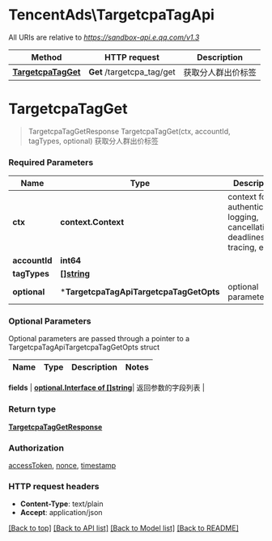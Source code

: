 # TencentAds\TargetcpaTagApi

All URIs are relative to *https://sandbox-api.e.qq.com/v1.3*

Method | HTTP request | Description
------------- | ------------- | -------------
[**TargetcpaTagGet**](TargetcpaTagApi.md#TargetcpaTagGet) | **Get** /targetcpa_tag/get | 获取分人群出价标签


# **TargetcpaTagGet**
> TargetcpaTagGetResponse TargetcpaTagGet(ctx, accountId, tagTypes, optional)
获取分人群出价标签

### Required Parameters

Name | Type | Description  | Notes
------------- | ------------- | ------------- | -------------
 **ctx** | **context.Context** | context for authentication, logging, cancellation, deadlines, tracing, etc.
  **accountId** | **int64**|  | 
  **tagTypes** | [**[]string**](string.md)|  | 
 **optional** | ***TargetcpaTagApiTargetcpaTagGetOpts** | optional parameters | nil if no parameters

### Optional Parameters
Optional parameters are passed through a pointer to a TargetcpaTagApiTargetcpaTagGetOpts struct

Name | Type | Description  | Notes
------------- | ------------- | ------------- | -------------


 **fields** | [**optional.Interface of []string**](string.md)| 返回参数的字段列表 | 

### Return type

[**TargetcpaTagGetResponse**](TargetcpaTagGetResponse.md)

### Authorization

[accessToken](../README.md#accessToken), [nonce](../README.md#nonce), [timestamp](../README.md#timestamp)

### HTTP request headers

 - **Content-Type**: text/plain
 - **Accept**: application/json

[[Back to top]](#) [[Back to API list]](../README.md#documentation-for-api-endpoints) [[Back to Model list]](../README.md#documentation-for-models) [[Back to README]](../README.md)

